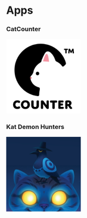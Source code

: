 # Apps
### CatCounter
<a href="https://apps.apple.com/kr/app/%EA%B3%A0%EC%96%91%EC%9D%B4-%EC%B9%B4%EC%9A%B4%ED%84%B0-%EC%9B%8C%EC%B9%98-%EC%A7%80%EC%9B%90/id6747326193" target="_blank">
  <img src="CatCounter/icon.jpeg" alt="CatCounter Icon" width="200" height="200" style="cursor: pointer;">
</a>

### Kat Demon Hunters
<a href="https://apps.apple.com/kr/app/kat-demon-hunters/id6751190544" target="_blank">
  <img src="CatCounter/kdh.png" alt="CatCounter Icon" width="200" height="200" style="cursor: pointer;">
</a>
